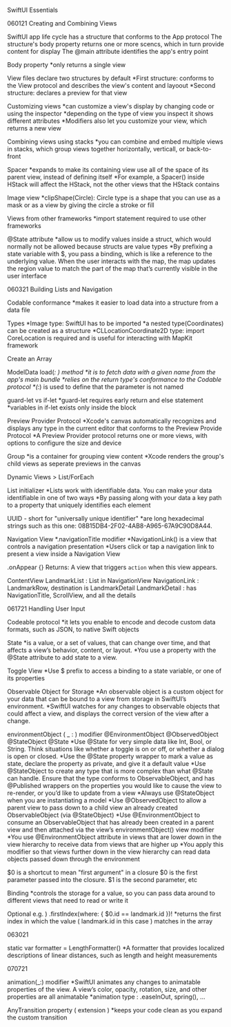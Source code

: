 SwiftUI Essentials

060121
Creating and Combining Views 

SwiftUI app life cycle has a structure that conforms to the App protocol
The structure's body property returns one or more scencs, which in turn provide content for display
The @main attribute identifies the app's entry point 

Body property
*only returns a single view 

View files declare two structures by default
*First structure: conforms to the View protocol and describes the view's content and layoout
*Second structure: declares a preview for that view

Customizing views
*can customize a view's display by changing code or using the inspector
*depending on the type of view you inspect it shows different attributes
*Modifiers also let you customize your view, which returns a new view

Combining views using stacks
*you can combine and embed multiple views in stacks, which group views together horizontally, verticall, or back-to-front

Spacer
*expands to make its containing view use all of the space of its parent view, instead of defining itself
*For example, a Spacer() inside HStack will affect the HStack, not the other views that the HStack contains

Image view
*clipShape(Circle): Circle type is a shape that you can use as a mask or as a view by giving the circle a stroke or fill

Views from other frameworks
*import statement required to use other frameworks

@State attribute
*allow us to modify values inside a struct, which would normally not be allowed because structs are value types
*By prefixing a state variable with $, you pass a binding, which is like a reference to the underlying value. When the user interacts with the map, the map updates the region value to match the part of the map that’s currently visible in the user interface


060321
Building Lists and Navigation

Codable conformance
*makes it easier to load data into a structure from a data file

Types
*Image type: SwiftUI has to be imported
*a nested type(Coordinates) can be created as a structure 
*CLLocationCoordinate2D type: import CoreLocation is required and is useful for interacting with MapKit framework

Create an Array

ModelData
load(_: ) method 
*it is to fetch data with a given name from the app's main bundle
*relies on the return type's conformance to the Codable protocol
*(_:) is used to define that the parameter is not named

guard-let vs if-let
*guard-let requires early return and else statement
*variables in if-let exists only inside the block

Preview Provider Protocol
*Xcode's canvas automatically recognizes and displays any type in the current editor that conforms to the Preview Provide Protocol
*A Preview Provider protocol returns one or more views, with options to configure the size and device

Group
*is a container for grouping view content
*Xcode renders the group's child views as seperate previews in the canvas

Dynamic Views > List/ForEach

List initializer
*Lists work with identifiable data. You can make your data identifiable in one of two ways
*By passing along with your data a key path to a property that uniquely identifies each element

UUID - short for "universally unique identifier"
*are long hexadecimal strings such as this one: 08B15DB4-2F02-4AB8-A965-67A9C90D8A44.

Navigation View
*.navigationTitle modifier
*NavigationLink() is a view that controls a navigation presentation
*Users click or tap a navigation link to present a view inside a Navigation View

.onAppear {} Returns: A view that triggers `action` when this view appears.

<Views Structure>
ContentView
    LandmarkList : List in NavigationView
    NavigationLink : LandmarkRow, destination is LandmarkDetail
            LandmarkDetail : has NavigationTitle, ScrollView, and all the details

061721
Handling User Input

Codeable protocol 
*it lets you enable to encode and decode custom data formats, such as JSON, to native Swift objects

State 
*is a value, or a set of values, that can change over time, and that affects a view’s behavior, content, or layout. 
*You use a property with the @State attribute to add state to a view.

Toggle View
*Use $ prefix to access a binding to a state variable, or one of its properties

Observable Object for Storage
*An observable object is a custom object for your data that can be bound to a view from storage in SwiftUI’s environment. 
*SwiftUI watches for any changes to observable objects that could affect a view, and displays the correct version of the view after a change.

environmentObject ( _ : ) modifier
@EnvironmentObject 
@ObservedObject
@StateObject
@State
*Use @State for very simple data like Int, Bool, or String. Think situations like whether a toggle is on or off, or whether a dialog is open or closed.
*Use the @State property wrapper to mark a value as state, declare the property as private, and give it a default value
*Use @StateObject to create any type that is more complex than what @State can handle. Ensure that the type conforms to ObservableObject, and has @Published wrappers on the properties you would like to cause the view to re-render, or you’d like to update from a view
*Always use @StateObject when you are instantiating a model
*Use @ObservedObject to allow a parent view to pass down to a child view an already created ObservableObject (via @StateObject)
*Use @EnvironmentObject to consume an ObservableObject that has already been created in a parent view and then attached via the view’s environmentObject() view modifier
*You use @EnvironmentObject attribute in views that are lower down in the view hierarchy to receive data from views that are higher up
*You apply this modifier so that views further down in the view hierarchy can read data objects passed down through the environment

$0 is a shortcut to mean "first argument" in a closure
$0 is the first parameter passed into the closure. $1 is the second parameter, etc

Binding
*controls the storage for a value, so you can pass data around to different views that need to read or write it

Optional
e.g. ) .firstIndex(where: { $0.id == landmark.id })!
*returns the first index in which the value ( landmark.id in this case ) matches in the array

063021

static var formatter = LengthFormatter()
*A formatter that provides localized descriptions of linear distances, such as length and height measurements

070721

animation(_:) modifier
*SwiftUI animates any changes to animatable properties of the view. A view’s color, opacity, rotation, size, and other properties are all animatable
*animation type : .easeInOut, spring(), ...

AnyTransition property ( extension )
*keeps your code clean as you expand the custom transition


